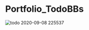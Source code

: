 # Portfolio_TodoBBs

![todo 2020-09-08 225537](https://user-images.githubusercontent.com/66505498/92485924-7d1db780-f226-11ea-90fa-1323e9e594b3.jpg)